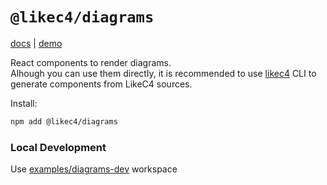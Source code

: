 # `@likec4/diagrams`

[docs](https://likec4.dev/docs/tools/react/) | [demo](https://template.likec4.dev/view/cloud)

React components to render diagrams.  
Alhough you can use them directly, it is recommended to use [likec4](../likec4/) CLI to generate components from LikeC4 sources.

Install:

```bash
npm add @likec4/diagrams
```

### Local Development

Use [examples/diagrams-dev](../../examples/diagrams-dev/) workspace
